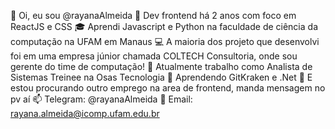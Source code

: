 👋 Oi, eu sou @rayanaAlmeida
👀 Dev frontend há 2 anos com foco em ReactJS e CSS
🎓 Aprendi Javascript e Python na faculdade de ciência da computação na UFAM em Manaus
💻 A maioria dos projeto que desenvolvi foi em uma empresa júnior chamada COLTECH Consultoria, onde sou gerente do time de computação!
🏢 Atualmente trabalho como Analista de Sistemas Treinee na Osas Tecnologia
🌱 Aprendendo GitKraken e .Net
🎯 E estou procurando outro emprego na area de frontend, manda mensagem no pv aí
📫 Telegram: @rayanaAlmeida
📧 Email: rayana.almeida@icomp.ufam.edu.br

<!---
Rannya7x/Rannya7x is a ✨ special ✨ repository because its `README.md` (this file) appears on your GitHub profile.
You can click the Preview link to take a look at your changes.
--->
